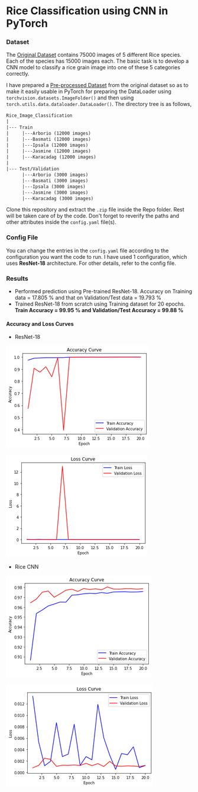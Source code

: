 # Rice Classification using CNN in PyTorch

### Dataset

The [Original Dataset](https://www.kaggle.com/datasets/muratkokludataset/rice-image-dataset) contains 75000 images of 5 different Rice species. Each of the species has 15000 images each. The basic task is to develop a CNN model to classify a rice grain image into one of these 5 categories correctly.

I have prepared a [Pre-processed Dataset](https://www.kaggle.com/datasets/ayanwap7/rice-image-dataset-train-test-split/code) from the original dataset so as to make it easily usable in PyTorch for preparing the DataLoader using `torchvision.datasets.ImageFolder()` and then using `torch.utils.data.dataloader.DataLoader()`. The directory tree is as follows,
```
Rice_Image_Classification
|
|--- Train
|     |---Arborio (12000 images)
|     |---Basmati (12000 images)
|     |---Ipsala (12000 images)
|     |---Jasmine (12000 images)
|     |---Karacadag (12000 images)
|
|--- Test/Validation
      |---Arborio (3000 images)
      |---Basmati (3000 images)
      |---Ipsala (3000 images)
      |---Jasmine (3000 images)
      |---Karacadag (3000 images)
```

Clone this repository and extract the `.zip` file inside the Repo folder. Rest will be taken care of by the code. Don't forget to reverify the paths and other attributes inside the `config.yaml` file(s).

### Config File

You can change the entries in the `config.yaml` file according to the configuration you want the code to run. I have used 1 configuration, which uses **ResNet-18** architecture. For other details, refer to the config file.

### Results

- Performed prediction using Pre-trained ResNet-18. Accuracy on Training data = 17.805 % and that on Validation/Test data = 19.793 %
- Trained ResNet-18 from scratch using Training dataset for 20 epochs. **Train Accuracy = 99.95 % and Validation/Test Accuracy = 99.88 %**

#### Accuracy and Loss Curves

- ResNet-18

![Accuracy Curve](https://github.com/ayan-cs/rice-classification-pytorch/blob/main/Output%20curves/accuracy%20resnet-18.png)

![Loss Curve](https://github.com/ayan-cs/rice-classification-pytorch/blob/main/Output%20curves/loss%20resnet-18.png)

- Rice CNN

![Accuracy Curve](https://github.com/ayan-cs/rice-classification-pytorch/blob/main/Output%20curves/accuracy%20-%20cnn%20rice.png)

![Loss Curve](https://github.com/ayan-cs/rice-classification-pytorch/blob/main/Output%20curves/loss%20-%20cnn%20rice.png)